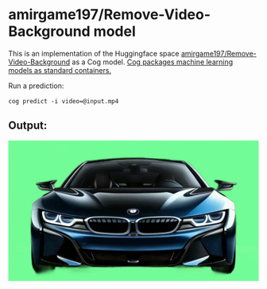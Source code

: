 # amirgame197/Remove-Video-Background model

This is an implementation of the Huggingface space [amirgame197/Remove-Video-Background](https://huggingface.co/spaces/amirgame197/Remove-Video-Background) as a Cog model. [Cog packages machine learning models as standard containers.](https://github.com/replicate/cog)

Run a prediction:

    cog predict -i video=@input.mp4


## Output:

![alt text](output.gif)